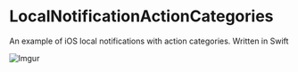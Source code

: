 # LocalNotificationActionCategories
An example of iOS local notifications with action categories. Written in Swift

![Imgur](http://i.imgur.com/BYQz42v.png)

